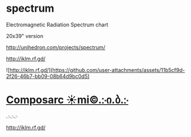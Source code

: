# spectrum
Electromagnetic Radiation Spectrum chart

20x39" version

http://unihedron.com/projects/spectrum/

http://iklm.rf.gd/

![http://iklm.rf.gd/](https://github.com/user-attachments/assets/11b5cf9d-2f26-46b7-bb09-08b64d9bc0d5)

# <a href="https://iklm.rf.gd" target="_blank" rel="noopener noreferrer">Composarc ☀mi©.჻ი.ბ.჻</a>
*.჻.჻.჻*

[http://iklm.rf.gd/
](https://github.com/user-attachments/assets/11b5cf9d-2f26-46b7-bb09-08b64d9bc0d5)
